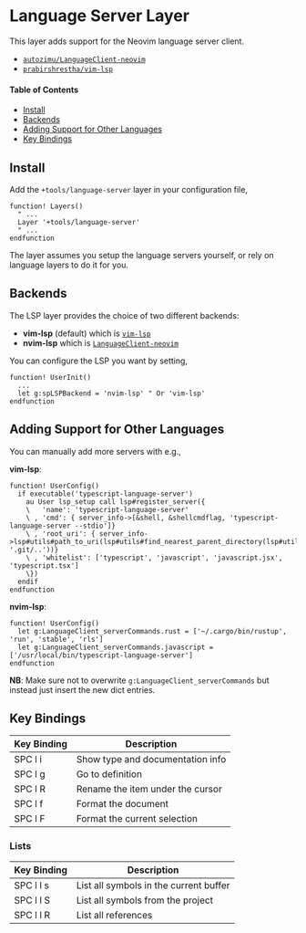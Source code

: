 # Language Server Layer

This layer adds support for the Neovim language server client.

- [`autozimu/LanguageClient-neovim`](https:/github.com/autozimu/LanguageClient-neovim)
- [`prabirshrestha/vim-lsp`](https://github.com/prabirshrestha/vim-lsp)

#### Table of Contents

- [Install](#install)
- [Backends](#backends)
- [Adding Support for Other Languages](#adding-support-for-other-languages)
- [Key Bindings](#key-bindings)

## Install

Add the `+tools/language-server` layer in your configuration file,

```viml
function! Layers()
  " ...
  Layer '+tools/language-server'
  " ...
endfunction
```

The layer assumes you setup the language servers yourself, or rely on language layers to do it for you.

## Backends

The LSP layer provides the choice of two different backends:

- **vim-lsp** (default) which is [`vim-lsp`](https://github.com/prabirshrestha/vim-lsp)
- **nvim-lsp** which is [`LanguageClient-neovim`](https:/github.com/autozimu/LanguageClient-neovim)

You can configure the LSP you want by setting,

```viml
function! UserInit()
  ...
  let g:spLSPBackend = 'nvim-lsp' " Or 'vim-lsp'
endfunction
```

## Adding Support for Other Languages

You can manually add more servers with e.g.,

**vim-lsp**:

```viml
function! UserConfig()
  if executable('typescript-language-server')
    au User lsp_setup call lsp#register_server({
    \   'name': 'typescript-language-server'
    \ , 'cmd': { server_info->[&shell, &shellcmdflag, 'typescript-language-server --stdio']}
    \ , 'root_uri': { server_info->lsp#utils#path_to_uri(lsp#utils#find_nearest_parent_directory(lsp#utils#get_buffer_path(), '.git/..'))}
    \ , 'whitelist': ['typescript', 'javascript', 'javascript.jsx', 'typescript.tsx']
    \})
  endif
endfunction
```

**nvim-lsp**:

```viml
function! UserConfig()
  let g:LanguageClient_serverCommands.rust = ['~/.cargo/bin/rustup', 'run', 'stable', 'rls']
  let g:LanguageClient_serverCommands.javascript = ['/usr/local/bin/typescript-language-server']
endfunction
```

**NB**: Make sure not to overwrite `g:LanguageClient_serverCommands` but instead just insert the new dict entries.

## Key Bindings

| Key Binding | Description                      |
| ----------- | -------------------------------- |
| SPC l i     | Show type and documentation info |
| SPC l g     | Go to definition                 |
| SPC l R     | Rename the item under the cursor |
| SPC l f     | Format the document              |
| SPC l F     | Format the current selection     |

### Lists

| Key Binding | Description                            |
| ----------- | -------------------------------------- |
| SPC l l s   | List all symbols in the current buffer |
| SPC l l S   | List all symbols from the project      |
| SPC l l R   | List all references                    |
